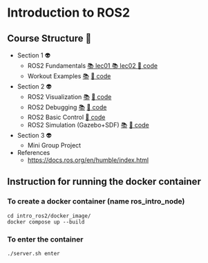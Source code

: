 # Introduction to ROS2
## Course Structure :space_invader:
    
- Section 1 :alien:	
    - ROS2 Fundamentals [:books: lec01 ](lectures/ros2_fundamentals.pdf) [:books: lec02 ](lectures/ros2_fundamentals_2.pdf) [:scroll: code](hello_world/src/)
    - Workout Examples  [:books:](lectures/recap.pdf) [:scroll: code]()
- Section 2 :alien:	
    - ROS2 Visualization  [:books:](lectures/ros2_visualization.pdf) [:scroll: code](ros2_visualize/)
    - ROS2 Debugging [:books:]() [:scroll: code](ros2_debug_logging/)	
    - ROS2 Basic Control [:scroll: code](ros2_visualize/src/joy_hagen_basic_control_todo.cpp)	
    - ROS2 Simulation (Gazebo+SDF) [:books:](lectures/) [:scroll: code]()	
- Section 3 :alien:	
    - Mini Group Project 
- References
    - https://docs.ros.org/en/humble/index.html

## Instruction for running the docker container  

### To create a docker container (name ros_intro_node)
    cd intro_ros2/docker_image/
    docker compose up --build  
### To enter the container 
    ./server.sh enter 
